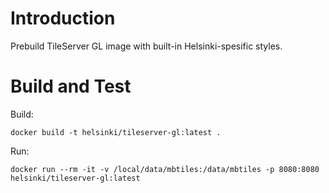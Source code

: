 # Introduction

Prebuild TileServer GL image with built-in Helsinki-spesific styles.

# Build and Test

Build:

`docker build -t helsinki/tileserver-gl:latest .`

Run:

`docker run --rm -it -v /local/data/mbtiles:/data/mbtiles -p 8080:8080 helsinki/tileserver-gl:latest`
